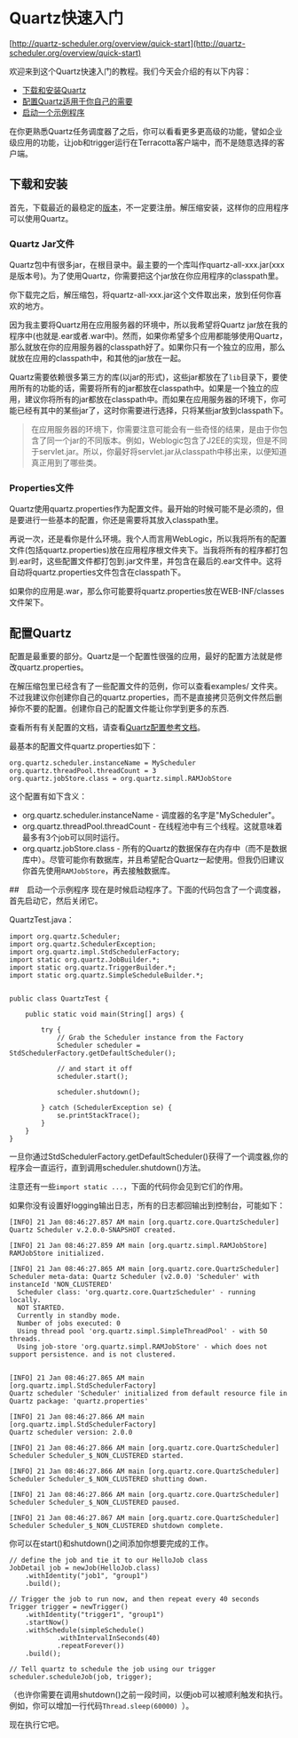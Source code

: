 # Quartz快速入门

[http://quartz-scheduler.org/overview/quick-start](http://quartz-scheduler.org/overview/quick-start)

欢迎来到这个Quartz快速入门的教程。我们今天会介绍的有以下内容：

- <a href="#downloadAndInstall">下载和安装Quartz</a>
- <a href="#configure">配置Quartz适用于你自己的需要</a>
- <a href="#start">启动一个示例程序</a>

在你更熟悉Quartz任务调度器了之后，你可以看看更多更高级的功能，譬如企业级应用的功能，让job和trigger运行在Terracotta客户端中，而不是随意选择的客户端。

## <a name="downloadAndInstall">下载和安装</a>

首先，下载最近的最稳定的[版本](http://quartz-scheduler.org/downloads/)，不一定要注册。解压缩安装，这样你的应用程序可以使用Quartz。

### Quartz Jar文件

Quartz包中有很多jar，在根目录中。最主要的一个库叫作quartz-all-xxx.jar(xxx是版本号)。为了使用Quartz，你需要把这个jar放在你应用程序的classpath里。

你下载完之后，解压缩包，将quartz-all-xxx.jar这个文件取出来，放到任何你喜欢的地方。

因为我主要将Quartz用在应用服务器的环境中，所以我希望将Quartz jar放在我的程序中(也就是.ear或者.war中)。然而，如果你希望多个应用都能够使用Quartz，那么就放在你的应用服务器的classpath好了。如果你只有一个独立的应用，那么就放在应用的classpath中，和其他的jar放在一起。

Quartz需要依赖很多第三方的库(以jar的形式)，这些jar都放在了`lib`目录下，要使用所有的功能的话，需要将所有的jar都放在classpath中。如果是一个独立的应用，建议你将所有的jar都放在classpath中。而如果在应用服务器的环境下，你可能已经有其中的某些jar了，这时你需要进行选择，只将某些jar放到classpath下。

> 在应用服务器的环境下，你需要注意可能会有一些奇怪的结果，是由于你包含了同一个jar的不同版本。例如，Weblogic包含了J2EE的实现，但是不同于servlet.jar。所以，你最好将servlet.jar从classpath中移出来，以便知道真正用到了哪些类。

### Properties文件

Quartz使用quartz.properties作为配置文件。最开始的时候可能不是必须的，但是要进行一些基本的配置，你还是需要将其放入classpath里。

再说一次，还是看你是什么环境。我个人而言用WebLogic，所以我将所有的配置文件(包括quartz.properties)放在应用程序根文件夹下。当我将所有的程序都打包到.ear时，这些配置文件都打包到.jar文件里，并包含在最后的.ear文件中。这将自动将quartz.properties文件包含在classpath下。

如果你的应用是.war，那么你可能要将quartz.properties放在WEB-INF/classes文件架下。

## <a name="configure">配置Quartz</a>

配置是最重要的部分。Quartz是一个配置性很强的应用，最好的配置方法就是修改quartz.properties。

在解压缩包里已经含有了一些配置文件的范例，你可以查看examples/ 文件夹。不过我建议你创建你自己的quartz.properties，而不是直接拷贝范例文件然后删掉你不要的配置。创建你自己的配置文件能让你学到更多的东西.

查看所有有关配置的文档，请查看[Quartz配置参考文档](http://quartz-scheduler.org/documentation/quartz-2.1.x/configuration)。

最基本的配置文件quartz.properties如下：

    org.quartz.scheduler.instanceName = MyScheduler
    org.quartz.threadPool.threadCount = 3
    org.quartz.jobStore.class = org.quartz.simpl.RAMJobStore

这个配置有如下含义：　　

- org.quartz.scheduler.instanceName - 调度器的名字是"MyScheduler"。
- org.quartz.threadPool.threadCount - 在线程池中有三个线程。这就意味着最多有3个job可以同时运行。
- org.quartz.jobStore.class - 所有的Quartz的数据保存在内存中（而不是数据库中）。尽管可能你有数据库，并且希望配合Quartz一起使用。但我仍旧建议你首先使用`RAMJobStore`，再去接触数据库。

##　<a name="start">启动一个示例程序</a>
现在是时候启动程序了。下面的代码包含了一个调度器，首先启动它，然后关闭它。

QuartzTest.java：

    import org.quartz.Scheduler;
    import org.quartz.SchedulerException;
    import org.quartz.impl.StdSchedulerFactory;
    import static org.quartz.JobBuilder.*;
    import static org.quartz.TriggerBuilder.*;
    import static org.quartz.SimpleScheduleBuilder.*;


    public class QuartzTest {

        public static void main(String[] args) {

            try {
                // Grab the Scheduler instance from the Factory 
                Scheduler scheduler = StdSchedulerFactory.getDefaultScheduler();

                // and start it off
                scheduler.start();

                scheduler.shutdown();

            } catch (SchedulerException se) {
                se.printStackTrace();
            }
        }
    }

一旦你通过StdSchedulerFactory.getDefaultScheduler()获得了一个调度器,你的程序会一直运行，直到调用scheduler.shutdown()方法。

注意还有一些`import static ...`，下面的代码你会见到它们的作用。

如果你没有设置好logging输出日志，所有的日志都回输出到控制台，可能如下：

    [INFO] 21 Jan 08:46:27.857 AM main [org.quartz.core.QuartzScheduler]
    Quartz Scheduler v.2.0.0-SNAPSHOT created.

    [INFO] 21 Jan 08:46:27.859 AM main [org.quartz.simpl.RAMJobStore]
    RAMJobStore initialized.

    [INFO] 21 Jan 08:46:27.865 AM main [org.quartz.core.QuartzScheduler]
    Scheduler meta-data: Quartz Scheduler (v2.0.0) 'Scheduler' with instanceId 'NON_CLUSTERED'
      Scheduler class: 'org.quartz.core.QuartzScheduler' - running locally.
      NOT STARTED.
      Currently in standby mode.
      Number of jobs executed: 0
      Using thread pool 'org.quartz.simpl.SimpleThreadPool' - with 50 threads.
      Using job-store 'org.quartz.simpl.RAMJobStore' - which does not support persistence. and is not clustered.


    [INFO] 21 Jan 08:46:27.865 AM main [org.quartz.impl.StdSchedulerFactory]
    Quartz scheduler 'Scheduler' initialized from default resource file in Quartz package: 'quartz.properties'

    [INFO] 21 Jan 08:46:27.866 AM main [org.quartz.impl.StdSchedulerFactory]
    Quartz scheduler version: 2.0.0

    [INFO] 21 Jan 08:46:27.866 AM main [org.quartz.core.QuartzScheduler]
    Scheduler Scheduler_$_NON_CLUSTERED started.

    [INFO] 21 Jan 08:46:27.866 AM main [org.quartz.core.QuartzScheduler]
    Scheduler Scheduler_$_NON_CLUSTERED shutting down.

    [INFO] 21 Jan 08:46:27.866 AM main [org.quartz.core.QuartzScheduler]
    Scheduler Scheduler_$_NON_CLUSTERED paused.

    [INFO] 21 Jan 08:46:27.867 AM main [org.quartz.core.QuartzScheduler]
    Scheduler Scheduler_$_NON_CLUSTERED shutdown complete.

你可以在start()和shutdown()之间添加你想要完成的工作。

    // define the job and tie it to our HelloJob class
    JobDetail job = newJob(HelloJob.class)
        .withIdentity("job1", "group1")
        .build();

    // Trigger the job to run now, and then repeat every 40 seconds
    Trigger trigger = newTrigger()
        .withIdentity("trigger1", "group1")
        .startNow()
        .withSchedule(simpleSchedule()
                .withIntervalInSeconds(40)
                .repeatForever())            
        .build();

    // Tell quartz to schedule the job using our trigger
    scheduler.scheduleJob(job, trigger);

（也许你需要在调用shutdown()之前一段时间，以便job可以被顺利触发和执行。例如，你可以增加一行代码`Thread.sleep(60000) `）。

现在执行它吧。